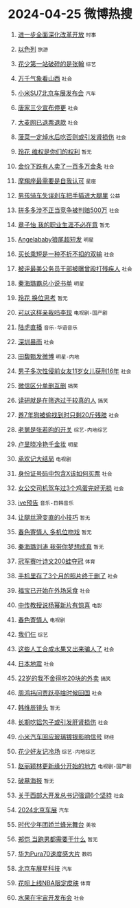 # 2024-04-25 微博热搜 
1. [进一步全面深化改革开放](https://m.weibo.cn/search?containerid=100103type%3D1%26t%3D10%26q%3D%23%E8%BF%9B%E4%B8%80%E6%AD%A5%E5%85%A8%E9%9D%A2%E6%B7%B1%E5%8C%96%E6%94%B9%E9%9D%A9%E5%BC%80%E6%94%BE%23&stream_entry_id=51&isnewpage=1&extparam=seat%3D1%26pos%3D0%26q%3D%2523%25E8%25BF%259B%25E4%25B8%2580%25E6%25AD%25A5%25E5%2585%25A8%25E9%259D%25A2%25E6%25B7%25B1%25E5%258C%2596%25E6%2594%25B9%25E9%259D%25A9%25E5%25BC%2580%25E6%2594%25BE%2523%26dgr%3D0%26c_type%3D51%26cate%3D10103%26stream_entry_id%3D51%26filter_type%3Drealtimehot%26display_time%3D1713976013%26pre_seqid%3D171397601316001562867) `时事` 

2. [以色列](https://m.weibo.cn/search?containerid=100103type%3D1%26t%3D10%26q%3D%E4%BB%A5%E8%89%B2%E5%88%97&stream_entry_id=31&isnewpage=1&extparam=seat%3D1%26c_type%3D31%26band_rank%3D1%26dgr%3D0%26cate%3D5001%26flag%3D1%26pos%3D0%26stream_entry_id%3D31%26q%3D%25E4%25BB%25A5%25E8%2589%25B2%25E5%2588%2597%26lcate%3D5001%26realpos%3D1%26filter_type%3Drealtimehot%26display_time%3D1713976013%26pre_seqid%3D171397601316001562867) `旅游` 

3. [花少第一站破碎的是张翰](https://m.weibo.cn/search?containerid=100103type%3D1%26t%3D10%26q%3D%23%E8%8A%B1%E5%B0%91%E7%AC%AC%E4%B8%80%E7%AB%99%E7%A0%B4%E7%A2%8E%E7%9A%84%E6%98%AF%E5%BC%A0%E7%BF%B0%23&stream_entry_id=31&isnewpage=1&extparam=seat%3D1%26c_type%3D31%26band_rank%3D2%26dgr%3D0%26cate%3D5001%26flag%3D1%26pos%3D1%26stream_entry_id%3D31%26q%3D%2523%25E8%258A%25B1%25E5%25B0%2591%25E7%25AC%25AC%25E4%25B8%2580%25E7%25AB%2599%25E7%25A0%25B4%25E7%25A2%258E%25E7%259A%2584%25E6%2598%25AF%25E5%25BC%25A0%25E7%25BF%25B0%2523%26lcate%3D5001%26realpos%3D2%26filter_type%3Drealtimehot%26display_time%3D1713976013%26pre_seqid%3D171397601316001562867) `综艺` 

4. [万千气象看山西](https://m.weibo.cn/search?containerid=100103type%3D1%26t%3D10%26q%3D%23%E4%B8%87%E5%8D%83%E6%B0%94%E8%B1%A1%E7%9C%8B%E5%B1%B1%E8%A5%BF%23&stream_entry_id=31&isnewpage=1&extparam=seat%3D1%26c_type%3D31%26band_rank%3D3%26dgr%3D0%26cate%3D5001%26flag%3D0%26pos%3D2%26stream_entry_id%3D31%26q%3D%2523%25E4%25B8%2587%25E5%258D%2583%25E6%25B0%2594%25E8%25B1%25A1%25E7%259C%258B%25E5%25B1%25B1%25E8%25A5%25BF%2523%26lcate%3D5001%26realpos%3D3%26filter_type%3Drealtimehot%26display_time%3D1713976013%26pre_seqid%3D171397601316001562867) `社会` 

5. [小米SU7北京车展发布会](https://m.weibo.cn/search?containerid=100103type%3D1%26t%3D10%26q%3D%23%E5%B0%8F%E7%B1%B3SU7%E5%8C%97%E4%BA%AC%E8%BD%A6%E5%B1%95%E5%8F%91%E5%B8%83%E4%BC%9A%23&stream_entry_id=31&isnewpage=1&extparam=seat%3D1%26adid%3D232736%26c_type%3D31%26band_rank%3D4%26cate%3D5001%26is_ad_pos%3D1%26stream_entry_id%3D31%26dgr%3D0%26pos%3D3%26lcate%3D5001%26q%3D%2523%25E5%25B0%258F%25E7%25B1%25B3SU7%25E5%258C%2597%25E4%25BA%25AC%25E8%25BD%25A6%25E5%25B1%2595%25E5%258F%2591%25E5%25B8%2583%25E4%25BC%259A%2523%26topic_ad%3D1%26filter_type%3Drealtimehot%26display_time%3D1713976013%26pre_seqid%3D171397601316001562867) `汽车` 

6. [唐家三少宣布停更](https://m.weibo.cn/search?containerid=100103type%3D1%26t%3D10%26q%3D%23%E5%94%90%E5%AE%B6%E4%B8%89%E5%B0%91%E5%AE%A3%E5%B8%83%E5%81%9C%E6%9B%B4%23&stream_entry_id=31&isnewpage=1&extparam=seat%3D1%26c_type%3D31%26band_rank%3D4%26dgr%3D0%26cate%3D5001%26flag%3D2%26pos%3D4%26stream_entry_id%3D31%26q%3D%2523%25E5%2594%2590%25E5%25AE%25B6%25E4%25B8%2589%25E5%25B0%2591%25E5%25AE%25A3%25E5%25B8%2583%25E5%2581%259C%25E6%259B%25B4%2523%26lcate%3D5001%26realpos%3D4%26filter_type%3Drealtimehot%26display_time%3D1713976013%26pre_seqid%3D171397601316001562867) `社会` 

7. [大麦网已退票退款](https://m.weibo.cn/search?containerid=100103type%3D1%26t%3D10%26q%3D%23%E5%A4%A7%E9%BA%A6%E7%BD%91%E5%B7%B2%E9%80%80%E7%A5%A8%E9%80%80%E6%AC%BE%23&stream_entry_id=31&isnewpage=1&extparam=seat%3D1%26c_type%3D31%26band_rank%3D5%26dgr%3D0%26cate%3D5001%26flag%3D2%26pos%3D5%26stream_entry_id%3D31%26q%3D%2523%25E5%25A4%25A7%25E9%25BA%25A6%25E7%25BD%2591%25E5%25B7%25B2%25E9%2580%2580%25E7%25A5%25A8%25E9%2580%2580%25E6%25AC%25BE%2523%26lcate%3D5001%26realpos%3D5%26filter_type%3Drealtimehot%26display_time%3D1713976013%26pre_seqid%3D171397601316001562867) `社会` 

8. [菠菜一定焯水后吃否则或引发肾损伤](https://m.weibo.cn/search?containerid=100103type%3D1%26t%3D10%26q%3D%23%E8%8F%A0%E8%8F%9C%E4%B8%80%E5%AE%9A%E7%84%AF%E6%B0%B4%E5%90%8E%E5%90%83%E5%90%A6%E5%88%99%E6%88%96%E5%BC%95%E5%8F%91%E8%82%BE%E6%8D%9F%E4%BC%A4%23&stream_entry_id=31&isnewpage=1&extparam=seat%3D1%26c_type%3D31%26band_rank%3D6%26dgr%3D0%26cate%3D5001%26flag%3D1%26pos%3D6%26stream_entry_id%3D31%26q%3D%2523%25E8%258F%25A0%25E8%258F%259C%25E4%25B8%2580%25E5%25AE%259A%25E7%2584%25AF%25E6%25B0%25B4%25E5%2590%258E%25E5%2590%2583%25E5%2590%25A6%25E5%2588%2599%25E6%2588%2596%25E5%25BC%2595%25E5%258F%2591%25E8%2582%25BE%25E6%258D%259F%25E4%25BC%25A4%2523%26lcate%3D5001%26realpos%3D6%26filter_type%3Drealtimehot%26display_time%3D1713976013%26pre_seqid%3D171397601316001562867) `社会` 

9. [玲花 维权是你们的权利](https://m.weibo.cn/search?containerid=100103type%3D1%26t%3D10%26q%3D%E7%8E%B2%E8%8A%B1+%E7%BB%B4%E6%9D%83%E6%98%AF%E4%BD%A0%E4%BB%AC%E7%9A%84%E6%9D%83%E5%88%A9&stream_entry_id=31&isnewpage=1&extparam=seat%3D1%26c_type%3D31%26band_rank%3D7%26dgr%3D0%26cate%3D5001%26flag%3D16%26pos%3D7%26stream_entry_id%3D31%26q%3D%25E7%258E%25B2%25E8%258A%25B1%2520%25E7%25BB%25B4%25E6%259D%2583%25E6%2598%25AF%25E4%25BD%25A0%25E4%25BB%25AC%25E7%259A%2584%25E6%259D%2583%25E5%2588%25A9%26lcate%3D5001%26realpos%3D7%26filter_type%3Drealtimehot%26display_time%3D1713976013%26pre_seqid%3D171397601316001562867) `暂无` 

10. [金价下跌有人卖了一百多万金条](https://m.weibo.cn/search?containerid=100103type%3D1%26t%3D10%26q%3D%23%E9%87%91%E4%BB%B7%E4%B8%8B%E8%B7%8C%E6%9C%89%E4%BA%BA%E5%8D%96%E4%BA%86%E4%B8%80%E7%99%BE%E5%A4%9A%E4%B8%87%E9%87%91%E6%9D%A1%23&stream_entry_id=31&isnewpage=1&extparam=seat%3D1%26c_type%3D31%26band_rank%3D8%26dgr%3D0%26cate%3D5001%26flag%3D2%26pos%3D8%26stream_entry_id%3D31%26q%3D%2523%25E9%2587%2591%25E4%25BB%25B7%25E4%25B8%258B%25E8%25B7%258C%25E6%259C%2589%25E4%25BA%25BA%25E5%258D%2596%25E4%25BA%2586%25E4%25B8%2580%25E7%2599%25BE%25E5%25A4%259A%25E4%25B8%2587%25E9%2587%2591%25E6%259D%25A1%2523%26lcate%3D5001%26realpos%3D8%26filter_type%3Drealtimehot%26display_time%3D1713976013%26pre_seqid%3D171397601316001562867) `社会` 

11. [摩羯座最需要是自我认可](https://m.weibo.cn/search?containerid=100103type%3D1%26t%3D10%26q%3D%23%E6%91%A9%E7%BE%AF%E5%BA%A7%E6%9C%80%E9%9C%80%E8%A6%81%E6%98%AF%E8%87%AA%E6%88%91%E8%AE%A4%E5%8F%AF%23&stream_entry_id=31&isnewpage=1&extparam=seat%3D1%26c_type%3D31%26band_rank%3D9%26dgr%3D0%26cate%3D5001%26flag%3D0%26pos%3D9%26stream_entry_id%3D31%26q%3D%2523%25E6%2591%25A9%25E7%25BE%25AF%25E5%25BA%25A7%25E6%259C%2580%25E9%259C%2580%25E8%25A6%2581%25E6%2598%25AF%25E8%2587%25AA%25E6%2588%2591%25E8%25AE%25A4%25E5%258F%25AF%2523%26lcate%3D5001%26realpos%3D9%26filter_type%3Drealtimehot%26display_time%3D1713976013%26pre_seqid%3D171397601316001562867) `星座` 

12. [男孩骑车失误刹车把手插进大腿里](https://m.weibo.cn/search?containerid=100103type%3D1%26t%3D10%26q%3D%23%E7%94%B7%E5%AD%A9%E9%AA%91%E8%BD%A6%E5%A4%B1%E8%AF%AF%E5%88%B9%E8%BD%A6%E6%8A%8A%E6%89%8B%E6%8F%92%E8%BF%9B%E5%A4%A7%E8%85%BF%E9%87%8C%23&stream_entry_id=31&isnewpage=1&extparam=seat%3D1%26c_type%3D31%26band_rank%3D10%26dgr%3D0%26cate%3D5001%26flag%3D32768%26pos%3D10%26stream_entry_id%3D31%26q%3D%2523%25E7%2594%25B7%25E5%25AD%25A9%25E9%25AA%2591%25E8%25BD%25A6%25E5%25A4%25B1%25E8%25AF%25AF%25E5%2588%25B9%25E8%25BD%25A6%25E6%258A%258A%25E6%2589%258B%25E6%258F%2592%25E8%25BF%259B%25E5%25A4%25A7%25E8%2585%25BF%25E9%2587%258C%2523%26lcate%3D5001%26realpos%3D10%26filter_type%3Drealtimehot%26display_time%3D1713976013%26pre_seqid%3D171397601316001562867) `公益` 

13. [拼多多涉不正当竞争被判赔500万](https://m.weibo.cn/search?containerid=100103type%3D1%26t%3D10%26q%3D%23%E6%8B%BC%E5%A4%9A%E5%A4%9A%E6%B6%89%E4%B8%8D%E6%AD%A3%E5%BD%93%E7%AB%9E%E4%BA%89%E8%A2%AB%E5%88%A4%E8%B5%94500%E4%B8%87%23&stream_entry_id=31&isnewpage=1&extparam=seat%3D1%26c_type%3D31%26band_rank%3D11%26dgr%3D0%26cate%3D5001%26flag%3D2%26pos%3D11%26stream_entry_id%3D31%26q%3D%2523%25E6%258B%25BC%25E5%25A4%259A%25E5%25A4%259A%25E6%25B6%2589%25E4%25B8%258D%25E6%25AD%25A3%25E5%25BD%2593%25E7%25AB%259E%25E4%25BA%2589%25E8%25A2%25AB%25E5%2588%25A4%25E8%25B5%2594500%25E4%25B8%2587%2523%26lcate%3D5001%26realpos%3D11%26filter_type%3Drealtimehot%26display_time%3D1713976013%26pre_seqid%3D171397601316001562867) `社会` 

14. [章子怡 我的职业生涯不必在意](https://m.weibo.cn/search?containerid=100103type%3D1%26t%3D10%26q%3D%E7%AB%A0%E5%AD%90%E6%80%A1+%E6%88%91%E7%9A%84%E8%81%8C%E4%B8%9A%E7%94%9F%E6%B6%AF%E4%B8%8D%E5%BF%85%E5%9C%A8%E6%84%8F&stream_entry_id=31&isnewpage=1&extparam=seat%3D1%26c_type%3D31%26band_rank%3D12%26dgr%3D0%26cate%3D5001%26flag%3D1%26pos%3D12%26stream_entry_id%3D31%26q%3D%25E7%25AB%25A0%25E5%25AD%2590%25E6%2580%25A1%2520%25E6%2588%2591%25E7%259A%2584%25E8%2581%258C%25E4%25B8%259A%25E7%2594%259F%25E6%25B6%25AF%25E4%25B8%258D%25E5%25BF%2585%25E5%259C%25A8%25E6%2584%258F%26lcate%3D5001%26realpos%3D12%26filter_type%3Drealtimehot%26display_time%3D1713976013%26pre_seqid%3D171397601316001562867) `暂无` 

15. [Angelababy狼尾超短发](https://m.weibo.cn/search?containerid=100103type%3D1%26t%3D10%26q%3D%23Angelababy%E7%8B%BC%E5%B0%BE%E8%B6%85%E7%9F%AD%E5%8F%91%23&stream_entry_id=31&isnewpage=1&extparam=seat%3D1%26c_type%3D31%26band_rank%3D13%26dgr%3D0%26cate%3D5001%26flag%3D2%26pos%3D13%26stream_entry_id%3D31%26q%3D%2523Angelababy%25E7%258B%25BC%25E5%25B0%25BE%25E8%25B6%2585%25E7%259F%25AD%25E5%258F%2591%2523%26lcate%3D5001%26realpos%3D13%26filter_type%3Drealtimehot%26display_time%3D1713976013%26pre_seqid%3D171397601316001562867) `明星` 

16. [买长乘短是一种不折不扣的双输](https://m.weibo.cn/search?containerid=100103type%3D1%26t%3D10%26q%3D%23%E4%B9%B0%E9%95%BF%E4%B9%98%E7%9F%AD%E6%98%AF%E4%B8%80%E7%A7%8D%E4%B8%8D%E6%8A%98%E4%B8%8D%E6%89%A3%E7%9A%84%E5%8F%8C%E8%BE%93%23&stream_entry_id=31&isnewpage=1&extparam=seat%3D1%26c_type%3D31%26band_rank%3D14%26dgr%3D0%26cate%3D5001%26flag%3D1%26pos%3D14%26stream_entry_id%3D31%26q%3D%2523%25E4%25B9%25B0%25E9%2595%25BF%25E4%25B9%2598%25E7%259F%25AD%25E6%2598%25AF%25E4%25B8%2580%25E7%25A7%258D%25E4%25B8%258D%25E6%258A%2598%25E4%25B8%258D%25E6%2589%25A3%25E7%259A%2584%25E5%258F%258C%25E8%25BE%2593%2523%26lcate%3D5001%26realpos%3D14%26filter_type%3Drealtimehot%26display_time%3D1713976013%26pre_seqid%3D171397601316001562867) `社会` 

17. [被评最美公务员干部被曝曾殴打残疾人](https://m.weibo.cn/search?containerid=100103type%3D1%26t%3D10%26q%3D%23%E8%A2%AB%E8%AF%84%E6%9C%80%E7%BE%8E%E5%85%AC%E5%8A%A1%E5%91%98%E5%B9%B2%E9%83%A8%E8%A2%AB%E6%9B%9D%E6%9B%BE%E6%AE%B4%E6%89%93%E6%AE%8B%E7%96%BE%E4%BA%BA%23&stream_entry_id=31&isnewpage=1&extparam=seat%3D1%26c_type%3D31%26band_rank%3D15%26dgr%3D0%26cate%3D5001%26flag%3D0%26pos%3D15%26stream_entry_id%3D31%26q%3D%2523%25E8%25A2%25AB%25E8%25AF%2584%25E6%259C%2580%25E7%25BE%258E%25E5%2585%25AC%25E5%258A%25A1%25E5%2591%2598%25E5%25B9%25B2%25E9%2583%25A8%25E8%25A2%25AB%25E6%259B%259D%25E6%259B%25BE%25E6%25AE%25B4%25E6%2589%2593%25E6%25AE%258B%25E7%2596%25BE%25E4%25BA%25BA%2523%26lcate%3D5001%26realpos%3D15%26filter_type%3Drealtimehot%26display_time%3D1713976013%26pre_seqid%3D171397601316001562867) `社会` 

18. [秦海璐霸总小说书单](https://m.weibo.cn/search?containerid=100103type%3D1%26t%3D10%26q%3D%23%E7%A7%A6%E6%B5%B7%E7%92%90%E9%9C%B8%E6%80%BB%E5%B0%8F%E8%AF%B4%E4%B9%A6%E5%8D%95%23&stream_entry_id=31&isnewpage=1&extparam=seat%3D1%26c_type%3D31%26band_rank%3D16%26dgr%3D0%26cate%3D5001%26flag%3D0%26pos%3D16%26stream_entry_id%3D31%26q%3D%2523%25E7%25A7%25A6%25E6%25B5%25B7%25E7%2592%2590%25E9%259C%25B8%25E6%2580%25BB%25E5%25B0%258F%25E8%25AF%25B4%25E4%25B9%25A6%25E5%258D%2595%2523%26lcate%3D5001%26realpos%3D16%26filter_type%3Drealtimehot%26display_time%3D1713976013%26pre_seqid%3D171397601316001562867) `明星` 

19. [玲花 换位思考](https://m.weibo.cn/search?containerid=100103type%3D1%26t%3D10%26q%3D%E7%8E%B2%E8%8A%B1+%E6%8D%A2%E4%BD%8D%E6%80%9D%E8%80%83&stream_entry_id=31&isnewpage=1&extparam=seat%3D1%26c_type%3D31%26band_rank%3D17%26dgr%3D0%26cate%3D5001%26flag%3D0%26pos%3D17%26stream_entry_id%3D31%26q%3D%25E7%258E%25B2%25E8%258A%25B1%2520%25E6%258D%25A2%25E4%25BD%258D%25E6%2580%259D%25E8%2580%2583%26lcate%3D5001%26realpos%3D17%26filter_type%3Drealtimehot%26display_time%3D1713976013%26pre_seqid%3D171397601316001562867) `暂无` 

20. [可以这样亲我吗李现](https://m.weibo.cn/search?containerid=100103type%3D1%26t%3D10%26q%3D%E5%8F%AF%E4%BB%A5%E8%BF%99%E6%A0%B7%E4%BA%B2%E6%88%91%E5%90%97%E6%9D%8E%E7%8E%B0&stream_entry_id=31&isnewpage=1&extparam=seat%3D1%26c_type%3D31%26band_rank%3D18%26dgr%3D0%26cate%3D5001%26flag%3D1%26pos%3D18%26stream_entry_id%3D31%26q%3D%25E5%258F%25AF%25E4%25BB%25A5%25E8%25BF%2599%25E6%25A0%25B7%25E4%25BA%25B2%25E6%2588%2591%25E5%2590%2597%25E6%259D%258E%25E7%258E%25B0%26lcate%3D5001%26realpos%3D18%26filter_type%3Drealtimehot%26display_time%3D1713976013%26pre_seqid%3D171397601316001562867) `电视剧-国产剧` 

21. [陆虎直播](https://m.weibo.cn/search?containerid=100103type%3D1%26t%3D10%26q%3D%E9%99%86%E8%99%8E%E7%9B%B4%E6%92%AD&stream_entry_id=31&isnewpage=1&extparam=seat%3D1%26c_type%3D31%26band_rank%3D19%26dgr%3D0%26cate%3D5001%26flag%3D1%26pos%3D19%26stream_entry_id%3D31%26q%3D%25E9%2599%2586%25E8%2599%258E%25E7%259B%25B4%25E6%2592%25AD%26lcate%3D5001%26realpos%3D19%26filter_type%3Drealtimehot%26display_time%3D1713976013%26pre_seqid%3D171397601316001562867) `音乐-华语音乐` 

22. [深圳暴雨](https://m.weibo.cn/search?containerid=100103type%3D1%26t%3D10%26q%3D%E6%B7%B1%E5%9C%B3%E6%9A%B4%E9%9B%A8&stream_entry_id=31&isnewpage=1&extparam=seat%3D1%26c_type%3D31%26band_rank%3D20%26dgr%3D0%26cate%3D5001%26flag%3D0%26pos%3D20%26stream_entry_id%3D31%26q%3D%25E6%25B7%25B1%25E5%259C%25B3%25E6%259A%25B4%25E9%259B%25A8%26lcate%3D5001%26realpos%3D20%26filter_type%3Drealtimehot%26display_time%3D1713976013%26pre_seqid%3D171397601316001562867) `社会` 

23. [田馥甄发微博](https://m.weibo.cn/search?containerid=100103type%3D1%26t%3D10%26q%3D%23%E7%94%B0%E9%A6%A5%E7%94%84%E5%8F%91%E5%BE%AE%E5%8D%9A%23&stream_entry_id=31&isnewpage=1&extparam=seat%3D1%26c_type%3D31%26band_rank%3D21%26dgr%3D0%26cate%3D5001%26flag%3D2%26pos%3D21%26stream_entry_id%3D31%26q%3D%2523%25E7%2594%25B0%25E9%25A6%25A5%25E7%2594%2584%25E5%258F%2591%25E5%25BE%25AE%25E5%258D%259A%2523%26lcate%3D5001%26realpos%3D21%26filter_type%3Drealtimehot%26display_time%3D1713976013%26pre_seqid%3D171397601316001562867) `明星-内地` 

24. [男子多次性侵前女友11岁女儿获刑16年](https://m.weibo.cn/search?containerid=100103type%3D1%26t%3D10%26q%3D%23%E7%94%B7%E5%AD%90%E5%A4%9A%E6%AC%A1%E6%80%A7%E4%BE%B5%E5%89%8D%E5%A5%B3%E5%8F%8B11%E5%B2%81%E5%A5%B3%E5%84%BF%E8%8E%B7%E5%88%9116%E5%B9%B4%23&stream_entry_id=31&isnewpage=1&extparam=seat%3D1%26c_type%3D31%26band_rank%3D22%26dgr%3D0%26cate%3D5001%26flag%3D0%26pos%3D22%26stream_entry_id%3D31%26q%3D%2523%25E7%2594%25B7%25E5%25AD%2590%25E5%25A4%259A%25E6%25AC%25A1%25E6%2580%25A7%25E4%25BE%25B5%25E5%2589%258D%25E5%25A5%25B3%25E5%258F%258B11%25E5%25B2%2581%25E5%25A5%25B3%25E5%2584%25BF%25E8%258E%25B7%25E5%2588%259116%25E5%25B9%25B4%2523%26lcate%3D5001%26realpos%3D22%26filter_type%3Drealtimehot%26display_time%3D1713976013%26pre_seqid%3D171397601316001562867) `社会` 

25. [微信区分单删互删](https://m.weibo.cn/search?containerid=100103type%3D1%26t%3D10%26q%3D%23%E5%BE%AE%E4%BF%A1%E5%8C%BA%E5%88%86%E5%8D%95%E5%88%A0%E4%BA%92%E5%88%A0%23&stream_entry_id=31&isnewpage=1&extparam=seat%3D1%26c_type%3D31%26band_rank%3D23%26dgr%3D0%26cate%3D5001%26flag%3D0%26pos%3D23%26stream_entry_id%3D31%26q%3D%2523%25E5%25BE%25AE%25E4%25BF%25A1%25E5%258C%25BA%25E5%2588%2586%25E5%258D%2595%25E5%2588%25A0%25E4%25BA%2592%25E5%2588%25A0%2523%26lcate%3D5001%26realpos%3D23%26filter_type%3Drealtimehot%26display_time%3D1713976013%26pre_seqid%3D171397601316001562867) `搞笑` 

26. [读研就是在筛选过于较真的人](https://m.weibo.cn/search?containerid=100103type%3D1%26t%3D10%26q%3D%23%E8%AF%BB%E7%A0%94%E5%B0%B1%E6%98%AF%E5%9C%A8%E7%AD%9B%E9%80%89%E8%BF%87%E4%BA%8E%E8%BE%83%E7%9C%9F%E7%9A%84%E4%BA%BA%23&stream_entry_id=31&isnewpage=1&extparam=seat%3D1%26c_type%3D31%26band_rank%3D24%26dgr%3D0%26cate%3D5001%26flag%3D1%26pos%3D24%26stream_entry_id%3D31%26q%3D%2523%25E8%25AF%25BB%25E7%25A0%2594%25E5%25B0%25B1%25E6%2598%25AF%25E5%259C%25A8%25E7%25AD%259B%25E9%2580%2589%25E8%25BF%2587%25E4%25BA%258E%25E8%25BE%2583%25E7%259C%259F%25E7%259A%2584%25E4%25BA%25BA%2523%26lcate%3D5001%26realpos%3D24%26filter_type%3Drealtimehot%26display_time%3D1713976013%26pre_seqid%3D171397601316001562867) `搞笑` 

27. [养7年狗被偷找到时只剩20斤残肢](https://m.weibo.cn/search?containerid=100103type%3D1%26t%3D10%26q%3D%23%E5%85%BB7%E5%B9%B4%E7%8B%97%E8%A2%AB%E5%81%B7%E6%89%BE%E5%88%B0%E6%97%B6%E5%8F%AA%E5%89%A920%E6%96%A4%E6%AE%8B%E8%82%A2%23&stream_entry_id=31&isnewpage=1&extparam=seat%3D1%26c_type%3D31%26band_rank%3D25%26dgr%3D0%26cate%3D5001%26flag%3D0%26pos%3D25%26stream_entry_id%3D31%26q%3D%2523%25E5%2585%25BB7%25E5%25B9%25B4%25E7%258B%2597%25E8%25A2%25AB%25E5%2581%25B7%25E6%2589%25BE%25E5%2588%25B0%25E6%2597%25B6%25E5%258F%25AA%25E5%2589%25A920%25E6%2596%25A4%25E6%25AE%258B%25E8%2582%25A2%2523%26lcate%3D5001%26realpos%3D25%26filter_type%3Drealtimehot%26display_time%3D1713976013%26pre_seqid%3D171397601316001562867) `社会` 

28. [老舅是张若昀的开关](https://m.weibo.cn/search?containerid=100103type%3D1%26t%3D10%26q%3D%23%E8%80%81%E8%88%85%E6%98%AF%E5%BC%A0%E8%8B%A5%E6%98%80%E7%9A%84%E5%BC%80%E5%85%B3%23&stream_entry_id=31&isnewpage=1&extparam=seat%3D1%26c_type%3D31%26band_rank%3D26%26dgr%3D0%26cate%3D5001%26flag%3D1%26pos%3D26%26stream_entry_id%3D31%26q%3D%2523%25E8%2580%2581%25E8%2588%2585%25E6%2598%25AF%25E5%25BC%25A0%25E8%258B%25A5%25E6%2598%2580%25E7%259A%2584%25E5%25BC%2580%25E5%2585%25B3%2523%26lcate%3D5001%26realpos%3D26%26filter_type%3Drealtimehot%26display_time%3D1713976013%26pre_seqid%3D171397601316001562867) `综艺-内地综艺` 

29. [卢昱晓冷艳千金妆](https://m.weibo.cn/search?containerid=100103type%3D1%26t%3D10%26q%3D%23%E5%8D%A2%E6%98%B1%E6%99%93%E5%86%B7%E8%89%B3%E5%8D%83%E9%87%91%E5%A6%86%23&stream_entry_id=31&isnewpage=1&extparam=seat%3D1%26c_type%3D31%26band_rank%3D27%26dgr%3D0%26cate%3D5001%26flag%3D0%26pos%3D27%26stream_entry_id%3D31%26q%3D%2523%25E5%258D%25A2%25E6%2598%25B1%25E6%2599%2593%25E5%2586%25B7%25E8%2589%25B3%25E5%258D%2583%25E9%2587%2591%25E5%25A6%2586%2523%26lcate%3D5001%26realpos%3D27%26filter_type%3Drealtimehot%26display_time%3D1713976013%26pre_seqid%3D171397601316001562867) `明星` 

30. [承欢记大结局](https://m.weibo.cn/search?containerid=100103type%3D1%26t%3D10%26q%3D%E6%89%BF%E6%AC%A2%E8%AE%B0%E5%A4%A7%E7%BB%93%E5%B1%80&stream_entry_id=31&isnewpage=1&extparam=seat%3D1%26c_type%3D31%26band_rank%3D28%26dgr%3D0%26cate%3D5001%26flag%3D0%26pos%3D28%26stream_entry_id%3D31%26q%3D%25E6%2589%25BF%25E6%25AC%25A2%25E8%25AE%25B0%25E5%25A4%25A7%25E7%25BB%2593%25E5%25B1%2580%26lcate%3D5001%26realpos%3D28%26filter_type%3Drealtimehot%26display_time%3D1713976013%26pre_seqid%3D171397601316001562867) `电视剧` 

31. [身份证号码中包含X该如何买票](https://m.weibo.cn/search?containerid=100103type%3D1%26t%3D10%26q%3D%23%E8%BA%AB%E4%BB%BD%E8%AF%81%E5%8F%B7%E7%A0%81%E4%B8%AD%E5%8C%85%E5%90%ABX%E8%AF%A5%E5%A6%82%E4%BD%95%E4%B9%B0%E7%A5%A8%23&stream_entry_id=31&isnewpage=1&extparam=seat%3D1%26c_type%3D31%26band_rank%3D29%26dgr%3D0%26cate%3D5001%26flag%3D0%26pos%3D29%26stream_entry_id%3D31%26q%3D%2523%25E8%25BA%25AB%25E4%25BB%25BD%25E8%25AF%2581%25E5%258F%25B7%25E7%25A0%2581%25E4%25B8%25AD%25E5%258C%2585%25E5%2590%25ABX%25E8%25AF%25A5%25E5%25A6%2582%25E4%25BD%2595%25E4%25B9%25B0%25E7%25A5%25A8%2523%26lcate%3D5001%26realpos%3D29%26filter_type%3Drealtimehot%26display_time%3D1713976013%26pre_seqid%3D171397601316001562867) `社会` 

32. [女公交司机驾车过3个鸡蛋完好无损](https://m.weibo.cn/search?containerid=100103type%3D1%26t%3D10%26q%3D%23%E5%A5%B3%E5%85%AC%E4%BA%A4%E5%8F%B8%E6%9C%BA%E9%A9%BE%E8%BD%A6%E8%BF%873%E4%B8%AA%E9%B8%A1%E8%9B%8B%E5%AE%8C%E5%A5%BD%E6%97%A0%E6%8D%9F%23&stream_entry_id=31&isnewpage=1&extparam=seat%3D1%26c_type%3D31%26band_rank%3D30%26dgr%3D0%26cate%3D5001%26flag%3D32768%26pos%3D30%26stream_entry_id%3D31%26q%3D%2523%25E5%25A5%25B3%25E5%2585%25AC%25E4%25BA%25A4%25E5%258F%25B8%25E6%259C%25BA%25E9%25A9%25BE%25E8%25BD%25A6%25E8%25BF%25873%25E4%25B8%25AA%25E9%25B8%25A1%25E8%259B%258B%25E5%25AE%258C%25E5%25A5%25BD%25E6%2597%25A0%25E6%258D%259F%2523%26lcate%3D5001%26realpos%3D30%26filter_type%3Drealtimehot%26display_time%3D1713976013%26pre_seqid%3D171397601316001562867) `社会` 

33. [ive预告](https://m.weibo.cn/search?containerid=100103type%3D1%26t%3D10%26q%3Dive%E9%A2%84%E5%91%8A&stream_entry_id=31&isnewpage=1&extparam=seat%3D1%26c_type%3D31%26band_rank%3D31%26dgr%3D0%26cate%3D5001%26flag%3D0%26pos%3D31%26stream_entry_id%3D31%26q%3Dive%25E9%25A2%2584%25E5%2591%258A%26lcate%3D5001%26realpos%3D31%26filter_type%3Drealtimehot%26display_time%3D1713976013%26pre_seqid%3D171397601316001562867) `音乐-日韩音乐` 

34. [让腿丝滑变直的小技巧](https://m.weibo.cn/search?containerid=100103type%3D1%26t%3D10%26q%3D%E8%AE%A9%E8%85%BF%E4%B8%9D%E6%BB%91%E5%8F%98%E7%9B%B4%E7%9A%84%E5%B0%8F%E6%8A%80%E5%B7%A7&stream_entry_id=31&isnewpage=1&extparam=seat%3D1%26c_type%3D31%26band_rank%3D32%26dgr%3D0%26cate%3D5001%26flag%3D1%26pos%3D32%26stream_entry_id%3D31%26q%3D%25E8%25AE%25A9%25E8%2585%25BF%25E4%25B8%259D%25E6%25BB%2591%25E5%258F%2598%25E7%259B%25B4%25E7%259A%2584%25E5%25B0%258F%25E6%258A%2580%25E5%25B7%25A7%26lcate%3D5001%26realpos%3D32%26filter_type%3Drealtimehot%26display_time%3D1713976013%26pre_seqid%3D171397601316001562867) `暂无` 

35. [春色寄情人 多机位吻戏](https://m.weibo.cn/search?containerid=100103type%3D1%26t%3D10%26q%3D%E6%98%A5%E8%89%B2%E5%AF%84%E6%83%85%E4%BA%BA+%E5%A4%9A%E6%9C%BA%E4%BD%8D%E5%90%BB%E6%88%8F&stream_entry_id=31&isnewpage=1&extparam=seat%3D1%26c_type%3D31%26band_rank%3D33%26dgr%3D0%26cate%3D5001%26flag%3D0%26pos%3D33%26stream_entry_id%3D31%26q%3D%25E6%2598%25A5%25E8%2589%25B2%25E5%25AF%2584%25E6%2583%2585%25E4%25BA%25BA%2520%25E5%25A4%259A%25E6%259C%25BA%25E4%25BD%258D%25E5%2590%25BB%25E6%2588%258F%26lcate%3D5001%26realpos%3D33%26filter_type%3Drealtimehot%26display_time%3D1713976013%26pre_seqid%3D171397601316001562867) `暂无` 

36. [秦海璐刘涛 我带你梦想成真](https://m.weibo.cn/search?containerid=100103type%3D1%26t%3D10%26q%3D%E7%A7%A6%E6%B5%B7%E7%92%90%E5%88%98%E6%B6%9B+%E6%88%91%E5%B8%A6%E4%BD%A0%E6%A2%A6%E6%83%B3%E6%88%90%E7%9C%9F&stream_entry_id=31&isnewpage=1&extparam=seat%3D1%26c_type%3D31%26band_rank%3D34%26dgr%3D0%26cate%3D5001%26flag%3D1%26pos%3D34%26stream_entry_id%3D31%26q%3D%25E7%25A7%25A6%25E6%25B5%25B7%25E7%2592%2590%25E5%2588%2598%25E6%25B6%259B%2520%25E6%2588%2591%25E5%25B8%25A6%25E4%25BD%25A0%25E6%25A2%25A6%25E6%2583%25B3%25E6%2588%2590%25E7%259C%259F%26lcate%3D5001%26realpos%3D34%26filter_type%3Drealtimehot%26display_time%3D1713976013%26pre_seqid%3D171397601316001562867) `暂无` 

37. [冠军赛叶诗文200蛙夺冠](https://m.weibo.cn/search?containerid=100103type%3D1%26t%3D10%26q%3D%23%E5%86%A0%E5%86%9B%E8%B5%9B%E5%8F%B6%E8%AF%97%E6%96%87200%E8%9B%99%E5%A4%BA%E5%86%A0%23&stream_entry_id=31&isnewpage=1&extparam=seat%3D1%26c_type%3D31%26band_rank%3D35%26dgr%3D0%26cate%3D5001%26flag%3D0%26pos%3D35%26stream_entry_id%3D31%26q%3D%2523%25E5%2586%25A0%25E5%2586%259B%25E8%25B5%259B%25E5%258F%25B6%25E8%25AF%2597%25E6%2596%2587200%25E8%259B%2599%25E5%25A4%25BA%25E5%2586%25A0%2523%26lcate%3D5001%26realpos%3D35%26filter_type%3Drealtimehot%26display_time%3D1713976013%26pre_seqid%3D171397601316001562867) `体育` 

38. [手机里存了3个月的照片终于删了](https://m.weibo.cn/search?containerid=100103type%3D1%26t%3D10%26q%3D%23%E6%89%8B%E6%9C%BA%E9%87%8C%E5%AD%98%E4%BA%863%E4%B8%AA%E6%9C%88%E7%9A%84%E7%85%A7%E7%89%87%E7%BB%88%E4%BA%8E%E5%88%A0%E4%BA%86%23&stream_entry_id=31&isnewpage=1&extparam=seat%3D1%26c_type%3D31%26band_rank%3D36%26dgr%3D0%26cate%3D5001%26flag%3D32768%26pos%3D36%26stream_entry_id%3D31%26q%3D%2523%25E6%2589%258B%25E6%259C%25BA%25E9%2587%258C%25E5%25AD%2598%25E4%25BA%25863%25E4%25B8%25AA%25E6%259C%2588%25E7%259A%2584%25E7%2585%25A7%25E7%2589%2587%25E7%25BB%2588%25E4%25BA%258E%25E5%2588%25A0%25E4%25BA%2586%2523%26lcate%3D5001%26realpos%3D36%26filter_type%3Drealtimehot%26display_time%3D1713976013%26pre_seqid%3D171397601316001562867) `社会` 

39. [福宝已开始在外场采食](https://m.weibo.cn/search?containerid=100103type%3D1%26t%3D10%26q%3D%23%E7%A6%8F%E5%AE%9D%E5%B7%B2%E5%BC%80%E5%A7%8B%E5%9C%A8%E5%A4%96%E5%9C%BA%E9%87%87%E9%A3%9F%23&stream_entry_id=31&isnewpage=1&extparam=seat%3D1%26c_type%3D31%26band_rank%3D37%26dgr%3D0%26cate%3D5001%26flag%3D0%26pos%3D37%26stream_entry_id%3D31%26q%3D%2523%25E7%25A6%258F%25E5%25AE%259D%25E5%25B7%25B2%25E5%25BC%2580%25E5%25A7%258B%25E5%259C%25A8%25E5%25A4%2596%25E5%259C%25BA%25E9%2587%2587%25E9%25A3%259F%2523%26lcate%3D5001%26realpos%3D37%26filter_type%3Drealtimehot%26display_time%3D1713976013%26pre_seqid%3D171397601316001562867) `社会` 

40. [中传教授说杨幂新片有惊喜](https://m.weibo.cn/search?containerid=100103type%3D1%26t%3D10%26q%3D%23%E4%B8%AD%E4%BC%A0%E6%95%99%E6%8E%88%E8%AF%B4%E6%9D%A8%E5%B9%82%E6%96%B0%E7%89%87%E6%9C%89%E6%83%8A%E5%96%9C%23&stream_entry_id=31&isnewpage=1&extparam=seat%3D1%26c_type%3D31%26band_rank%3D38%26dgr%3D0%26cate%3D5001%26flag%3D1%26pos%3D38%26stream_entry_id%3D31%26q%3D%2523%25E4%25B8%25AD%25E4%25BC%25A0%25E6%2595%2599%25E6%258E%2588%25E8%25AF%25B4%25E6%259D%25A8%25E5%25B9%2582%25E6%2596%25B0%25E7%2589%2587%25E6%259C%2589%25E6%2583%258A%25E5%2596%259C%2523%26lcate%3D5001%26realpos%3D38%26filter_type%3Drealtimehot%26display_time%3D1713976013%26pre_seqid%3D171397601316001562867) `电影` 

41. [春色寄情人](https://m.weibo.cn/search?containerid=100103type%3D1%26t%3D10%26q%3D%E6%98%A5%E8%89%B2%E5%AF%84%E6%83%85%E4%BA%BA&stream_entry_id=31&isnewpage=1&extparam=seat%3D1%26c_type%3D31%26band_rank%3D39%26dgr%3D0%26cate%3D5001%26flag%3D0%26pos%3D39%26stream_entry_id%3D31%26q%3D%25E6%2598%25A5%25E8%2589%25B2%25E5%25AF%2584%25E6%2583%2585%25E4%25BA%25BA%26lcate%3D5001%26realpos%3D39%26filter_type%3Drealtimehot%26display_time%3D1713976013%26pre_seqid%3D171397601316001562867) `电视剧` 

42. [我们仨](https://m.weibo.cn/search?containerid=100103type%3D1%26t%3D10%26q%3D%E6%88%91%E4%BB%AC%E4%BB%A8&stream_entry_id=31&isnewpage=1&extparam=seat%3D1%26c_type%3D31%26band_rank%3D40%26dgr%3D0%26cate%3D5001%26flag%3D1%26pos%3D40%26stream_entry_id%3D31%26q%3D%25E6%2588%2591%25E4%25BB%25AC%25E4%25BB%25A8%26lcate%3D5001%26realpos%3D40%26filter_type%3Drealtimehot%26display_time%3D1713976013%26pre_seqid%3D171397601316001562867) `综艺` 

43. [这些人工合成水果又出来骗人了](https://m.weibo.cn/search?containerid=100103type%3D1%26t%3D10%26q%3D%23%E8%BF%99%E4%BA%9B%E4%BA%BA%E5%B7%A5%E5%90%88%E6%88%90%E6%B0%B4%E6%9E%9C%E5%8F%88%E5%87%BA%E6%9D%A5%E9%AA%97%E4%BA%BA%E4%BA%86%23&stream_entry_id=31&isnewpage=1&extparam=seat%3D1%26c_type%3D31%26band_rank%3D41%26dgr%3D0%26cate%3D5001%26flag%3D0%26pos%3D41%26stream_entry_id%3D31%26q%3D%2523%25E8%25BF%2599%25E4%25BA%259B%25E4%25BA%25BA%25E5%25B7%25A5%25E5%2590%2588%25E6%2588%2590%25E6%25B0%25B4%25E6%259E%259C%25E5%258F%2588%25E5%2587%25BA%25E6%259D%25A5%25E9%25AA%2597%25E4%25BA%25BA%25E4%25BA%2586%2523%26lcate%3D5001%26realpos%3D41%26filter_type%3Drealtimehot%26display_time%3D1713976013%26pre_seqid%3D171397601316001562867) `社会` 

44. [日本地震](https://m.weibo.cn/search?containerid=100103type%3D1%26t%3D10%26q%3D%E6%97%A5%E6%9C%AC%E5%9C%B0%E9%9C%87&stream_entry_id=31&isnewpage=1&extparam=seat%3D1%26c_type%3D31%26band_rank%3D42%26dgr%3D0%26cate%3D5001%26flag%3D0%26pos%3D42%26stream_entry_id%3D31%26q%3D%25E6%2597%25A5%25E6%259C%25AC%25E5%259C%25B0%25E9%259C%2587%26lcate%3D5001%26realpos%3D42%26filter_type%3Drealtimehot%26display_time%3D1713976013%26pre_seqid%3D171397601316001562867) `社会` 

45. [22岁的我不舍得吃20块的外卖](https://m.weibo.cn/search?containerid=100103type%3D1%26t%3D10%26q%3D%2322%E5%B2%81%E7%9A%84%E6%88%91%E4%B8%8D%E8%88%8D%E5%BE%97%E5%90%8320%E5%9D%97%E7%9A%84%E5%A4%96%E5%8D%96%23&stream_entry_id=31&isnewpage=1&extparam=seat%3D1%26c_type%3D31%26band_rank%3D43%26dgr%3D0%26cate%3D5001%26flag%3D0%26pos%3D43%26stream_entry_id%3D31%26q%3D%252322%25E5%25B2%2581%25E7%259A%2584%25E6%2588%2591%25E4%25B8%258D%25E8%2588%258D%25E5%25BE%2597%25E5%2590%258320%25E5%259D%2597%25E7%259A%2584%25E5%25A4%2596%25E5%258D%2596%2523%26lcate%3D5001%26realpos%3D43%26filter_type%3Drealtimehot%26display_time%3D1713976013%26pre_seqid%3D171397601316001562867) `搞笑` 

46. [周鸿祎问贾跃亭啥时候回国](https://m.weibo.cn/search?containerid=100103type%3D1%26t%3D10%26q%3D%23%E5%91%A8%E9%B8%BF%E7%A5%8E%E9%97%AE%E8%B4%BE%E8%B7%83%E4%BA%AD%E5%95%A5%E6%97%B6%E5%80%99%E5%9B%9E%E5%9B%BD%23&stream_entry_id=31&isnewpage=1&extparam=seat%3D1%26c_type%3D31%26band_rank%3D44%26dgr%3D0%26cate%3D5001%26flag%3D1%26pos%3D44%26stream_entry_id%3D31%26q%3D%2523%25E5%2591%25A8%25E9%25B8%25BF%25E7%25A5%258E%25E9%2597%25AE%25E8%25B4%25BE%25E8%25B7%2583%25E4%25BA%25AD%25E5%2595%25A5%25E6%2597%25B6%25E5%2580%2599%25E5%259B%259E%25E5%259B%25BD%2523%26lcate%3D5001%26realpos%3D44%26filter_type%3Drealtimehot%26display_time%3D1713976013%26pre_seqid%3D171397601316001562867) `社会` 

47. [韩维辰镜头](https://m.weibo.cn/search?containerid=100103type%3D1%26t%3D10%26q%3D%E9%9F%A9%E7%BB%B4%E8%BE%B0%E9%95%9C%E5%A4%B4&stream_entry_id=31&isnewpage=1&extparam=seat%3D1%26c_type%3D31%26band_rank%3D45%26dgr%3D0%26cate%3D5001%26flag%3D1%26pos%3D45%26stream_entry_id%3D31%26q%3D%25E9%259F%25A9%25E7%25BB%25B4%25E8%25BE%25B0%25E9%2595%259C%25E5%25A4%25B4%26lcate%3D5001%26realpos%3D45%26filter_type%3Drealtimehot%26display_time%3D1713976013%26pre_seqid%3D171397601316001562867) `暂无` 

48. [长期吃铝包子或引发肝肾损伤](https://m.weibo.cn/search?containerid=100103type%3D1%26t%3D10%26q%3D%23%E9%95%BF%E6%9C%9F%E5%90%83%E9%93%9D%E5%8C%85%E5%AD%90%E6%88%96%E5%BC%95%E5%8F%91%E8%82%9D%E8%82%BE%E6%8D%9F%E4%BC%A4%23&stream_entry_id=31&isnewpage=1&extparam=seat%3D1%26c_type%3D31%26band_rank%3D46%26dgr%3D0%26cate%3D5001%26flag%3D0%26pos%3D46%26stream_entry_id%3D31%26q%3D%2523%25E9%2595%25BF%25E6%259C%259F%25E5%2590%2583%25E9%2593%259D%25E5%258C%2585%25E5%25AD%2590%25E6%2588%2596%25E5%25BC%2595%25E5%258F%2591%25E8%2582%259D%25E8%2582%25BE%25E6%258D%259F%25E4%25BC%25A4%2523%26lcate%3D5001%26realpos%3D46%26filter_type%3Drealtimehot%26display_time%3D1713976013%26pre_seqid%3D171397601316001562867) `社会` 

49. [小米汽车回应玻璃镀银影响信号](https://m.weibo.cn/search?containerid=100103type%3D1%26t%3D10%26q%3D%23%E5%B0%8F%E7%B1%B3%E6%B1%BD%E8%BD%A6%E5%9B%9E%E5%BA%94%E7%8E%BB%E7%92%83%E9%95%80%E9%93%B6%E5%BD%B1%E5%93%8D%E4%BF%A1%E5%8F%B7%23&stream_entry_id=31&isnewpage=1&extparam=seat%3D1%26c_type%3D31%26band_rank%3D47%26dgr%3D0%26cate%3D5001%26flag%3D1%26pos%3D47%26stream_entry_id%3D31%26q%3D%2523%25E5%25B0%258F%25E7%25B1%25B3%25E6%25B1%25BD%25E8%25BD%25A6%25E5%259B%259E%25E5%25BA%2594%25E7%258E%25BB%25E7%2592%2583%25E9%2595%2580%25E9%2593%25B6%25E5%25BD%25B1%25E5%2593%258D%25E4%25BF%25A1%25E5%258F%25B7%2523%26lcate%3D5001%26realpos%3D47%26filter_type%3Drealtimehot%26display_time%3D1713976013%26pre_seqid%3D171397601316001562867) `财经` 

50. [花少好友记冷场](https://m.weibo.cn/search?containerid=100103type%3D1%26t%3D10%26q%3D%23%E8%8A%B1%E5%B0%91%E5%A5%BD%E5%8F%8B%E8%AE%B0%E5%86%B7%E5%9C%BA%23&stream_entry_id=31&isnewpage=1&extparam=seat%3D1%26c_type%3D31%26band_rank%3D48%26dgr%3D0%26cate%3D5001%26flag%3D0%26pos%3D48%26stream_entry_id%3D31%26q%3D%2523%25E8%258A%25B1%25E5%25B0%2591%25E5%25A5%25BD%25E5%258F%258B%25E8%25AE%25B0%25E5%2586%25B7%25E5%259C%25BA%2523%26lcate%3D5001%26realpos%3D48%26filter_type%3Drealtimehot%26display_time%3D1713976013%26pre_seqid%3D171397601316001562867) `综艺-内地综艺` 

51. [赵丽颖林更新缘分开始的地方](https://m.weibo.cn/search?containerid=100103type%3D1%26t%3D10%26q%3D%23%E8%B5%B5%E4%B8%BD%E9%A2%96%E6%9E%97%E6%9B%B4%E6%96%B0%E7%BC%98%E5%88%86%E5%BC%80%E5%A7%8B%E7%9A%84%E5%9C%B0%E6%96%B9%23&stream_entry_id=31&isnewpage=1&extparam=seat%3D1%26c_type%3D31%26band_rank%3D49%26dgr%3D0%26cate%3D5001%26flag%3D0%26pos%3D49%26stream_entry_id%3D31%26q%3D%2523%25E8%25B5%25B5%25E4%25B8%25BD%25E9%25A2%2596%25E6%259E%2597%25E6%259B%25B4%25E6%2596%25B0%25E7%25BC%2598%25E5%2588%2586%25E5%25BC%2580%25E5%25A7%258B%25E7%259A%2584%25E5%259C%25B0%25E6%2596%25B9%2523%26lcate%3D5001%26realpos%3D49%26filter_type%3Drealtimehot%26display_time%3D1713976013%26pre_seqid%3D171397601316001562867) `电视剧-国产剧` 

52. [破墓海报](https://m.weibo.cn/search?containerid=100103type%3D1%26t%3D10%26q%3D%E7%A0%B4%E5%A2%93%E6%B5%B7%E6%8A%A5&stream_entry_id=31&isnewpage=1&extparam=seat%3D1%26c_type%3D31%26band_rank%3D50%26dgr%3D0%26cate%3D5001%26flag%3D1%26pos%3D50%26stream_entry_id%3D31%26q%3D%25E7%25A0%25B4%25E5%25A2%2593%25E6%25B5%25B7%25E6%258A%25A5%26lcate%3D5001%26realpos%3D50%26filter_type%3Drealtimehot%26display_time%3D1713976013%26pre_seqid%3D171397601316001562867) `暂无` 

53. [关于西部大开发总书记强调6个坚持](https://m.weibo.cn/search?containerid=100103type%3D1%26t%3D10%26q%3D%23%E5%85%B3%E4%BA%8E%E8%A5%BF%E9%83%A8%E5%A4%A7%E5%BC%80%E5%8F%91%E6%80%BB%E4%B9%A6%E8%AE%B0%E5%BC%BA%E8%B0%836%E4%B8%AA%E5%9D%9A%E6%8C%81%23&stream_entry_id=51&isnewpage=1&extparam=seat%3D1%26pos%3D0%26q%3D%2523%25E5%2585%25B3%25E4%25BA%258E%25E8%25A5%25BF%25E9%2583%25A8%25E5%25A4%25A7%25E5%25BC%2580%25E5%258F%2591%25E6%2580%25BB%25E4%25B9%25A6%25E8%25AE%25B0%25E5%25BC%25BA%25E8%25B0%25836%25E4%25B8%25AA%25E5%259D%259A%25E6%258C%2581%2523%26dgr%3D0%26c_type%3D51%26cate%3D10103%26stream_entry_id%3D51%26filter_type%3Drealtimehot%26display_time%3D1713975957%26pre_seqid%3D1713975957267016243216) `社会` 

54. [2024北京车展](https://m.weibo.cn/search?containerid=100103type%3D1%26t%3D10%26q%3D%232024%E5%8C%97%E4%BA%AC%E8%BD%A6%E5%B1%95%23&stream_entry_id=31&isnewpage=1&extparam=seat%3D1%26adid%3D232422%26c_type%3D31%26dgr%3D0%26cate%3D5001%26topic_ad%3D1%26stream_entry_id%3D31%26pos%3D3%26q%3D%25232024%25E5%258C%2597%25E4%25BA%25AC%25E8%25BD%25A6%25E5%25B1%2595%2523%26lcate%3D5001%26band_rank%3D4%26is_ad_pos%3D1%26filter_type%3Drealtimehot%26display_time%3D1713975957%26pre_seqid%3D1713975957267016243216) `汽车` 

55. [时代少年团娇兰蜂光舞台](https://m.weibo.cn/search?containerid=100103type%3D1%26t%3D10%26q%3D%23%E6%97%B6%E4%BB%A3%E5%B0%91%E5%B9%B4%E5%9B%A2%E5%A8%87%E5%85%B0%E8%9C%82%E5%85%89%E8%88%9E%E5%8F%B0%23&stream_entry_id=31&isnewpage=1&extparam=seat%3D1%26adid%3D232668%26c_type%3D31%26band_rank%3D7%26cate%3D5001%26is_ad_pos%3D1%26stream_entry_id%3D31%26dgr%3D0%26pos%3D6%26lcate%3D5001%26q%3D%2523%25E6%2597%25B6%25E4%25BB%25A3%25E5%25B0%2591%25E5%25B9%25B4%25E5%259B%25A2%25E5%25A8%2587%25E5%2585%25B0%25E8%259C%2582%25E5%2585%2589%25E8%2588%259E%25E5%258F%25B0%2523%26topic_ad%3D1%26filter_type%3Drealtimehot%26display_time%3D1713975901%26pre_seqid%3D171397590112902049264) `美妆` 

56. [郑恺 当跑男都需要干什么](https://m.weibo.cn/search?containerid=100103type%3D1%26t%3D10%26q%3D%E9%83%91%E6%81%BA+%E5%BD%93%E8%B7%91%E7%94%B7%E9%83%BD%E9%9C%80%E8%A6%81%E5%B9%B2%E4%BB%80%E4%B9%88&stream_entry_id=31&isnewpage=1&extparam=seat%3D1%26c_type%3D31%26band_rank%3D50%26dgr%3D0%26cate%3D5001%26flag%3D0%26pos%3D50%26stream_entry_id%3D31%26q%3D%25E9%2583%2591%25E6%2581%25BA%2520%25E5%25BD%2593%25E8%25B7%2591%25E7%2594%25B7%25E9%2583%25BD%25E9%259C%2580%25E8%25A6%2581%25E5%25B9%25B2%25E4%25BB%2580%25E4%25B9%2588%26lcate%3D5001%26realpos%3D50%26filter_type%3Drealtimehot%26display_time%3D1713975901%26pre_seqid%3D171397590112902049264) `暂无` 

57. [华为Pura70速度感大片](https://m.weibo.cn/search?containerid=100103type%3D1%26t%3D10%26q%3D%23%E5%8D%8E%E4%B8%BAPura70%E9%80%9F%E5%BA%A6%E6%84%9F%E5%A4%A7%E7%89%87%23&stream_entry_id=31&isnewpage=1&extparam=seat%3D1%26adid%3D232734%26c_type%3D31%26band_rank%3D4%26cate%3D5001%26is_ad_pos%3D1%26stream_entry_id%3D31%26dgr%3D0%26pos%3D3%26lcate%3D5001%26q%3D%2523%25E5%258D%258E%25E4%25B8%25BAPura70%25E9%2580%259F%25E5%25BA%25A6%25E6%2584%259F%25E5%25A4%25A7%25E7%2589%2587%2523%26topic_ad%3D1%26filter_type%3Drealtimehot%26display_time%3D1713975841%26pre_seqid%3D171397584179702859552) `数码` 

58. [北京车展星科技](https://m.weibo.cn/search?containerid=100103type%3D1%26t%3D10%26q%3D%23%E5%8C%97%E4%BA%AC%E8%BD%A6%E5%B1%95%E6%98%9F%E7%A7%91%E6%8A%80%23&stream_entry_id=31&isnewpage=1&extparam=seat%3D1%26adid%3D232574%26c_type%3D31%26band_rank%3D7%26cate%3D5001%26is_ad_pos%3D1%26stream_entry_id%3D31%26dgr%3D0%26pos%3D7%26lcate%3D5001%26q%3D%2523%25E5%258C%2597%25E4%25BA%25AC%25E8%25BD%25A6%25E5%25B1%2595%25E6%2598%259F%25E7%25A7%2591%25E6%258A%2580%2523%26topic_ad%3D1%26filter_type%3Drealtimehot%26display_time%3D1713975841%26pre_seqid%3D171397584179702859552) `汽车` 

59. [花呗上线NBA限定皮肤](https://m.weibo.cn/search?containerid=100103type%3D1%26t%3D10%26q%3D%23%E8%8A%B1%E5%91%97%E4%B8%8A%E7%BA%BFNBA%E9%99%90%E5%AE%9A%E7%9A%AE%E8%82%A4%23&stream_entry_id=31&isnewpage=1&extparam=seat%3D1%26adid%3D232747%26c_type%3D31%26dgr%3D0%26pos%3D3%26cate%3D5001%26topic_ad%3D1%26stream_entry_id%3D31%26band_rank%3D4%26is_ad_pos%3D1%26lcate%3D5001%26q%3D%2523%25E8%258A%25B1%25E5%2591%2597%25E4%25B8%258A%25E7%25BA%25BFNBA%25E9%2599%2590%25E5%25AE%259A%25E7%259A%25AE%25E8%2582%25A4%2523%26filter_type%3Drealtimehot%26display_time%3D1713975785%26pre_seqid%3D1713975785555013198191) `体育` 

60. [水果在宇宙开发布会](https://m.weibo.cn/search?containerid=100103type%3D1%26t%3D10%26q%3D%23%E6%B0%B4%E6%9E%9C%E5%9C%A8%E5%AE%87%E5%AE%99%E5%BC%80%E5%8F%91%E5%B8%83%E4%BC%9A%23&stream_entry_id=31&isnewpage=1&extparam=seat%3D1%26adid%3D232720%26c_type%3D31%26dgr%3D0%26pos%3D7%26cate%3D5001%26topic_ad%3D1%26stream_entry_id%3D31%26band_rank%3D7%26is_ad_pos%3D1%26lcate%3D5001%26q%3D%2523%25E6%25B0%25B4%25E6%259E%259C%25E5%259C%25A8%25E5%25AE%2587%25E5%25AE%2599%25E5%25BC%2580%25E5%258F%2591%25E5%25B8%2583%25E4%25BC%259A%2523%26filter_type%3Drealtimehot%26display_time%3D1713975785%26pre_seqid%3D1713975785555013198191) `社会` 
